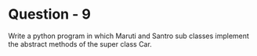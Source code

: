 # Question - 9

Write a python program in which Maruti and Santro sub classes implement the abstract methods of the super class Car.
